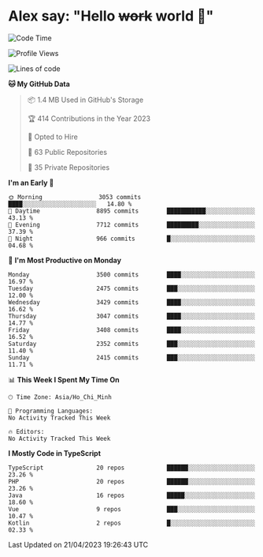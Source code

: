# Alex say: "Hello ~~work~~ world 🐾"

<!--START_SECTION:waka-->
![Code Time](http://img.shields.io/badge/Code%20Time-839%20hrs%205%20mins-blue)

![Profile Views](http://img.shields.io/badge/Profile%20Views-2-blue)

![Lines of code](https://img.shields.io/badge/From%20Hello%20World%20I%27ve%20Written-41.9%20million%20lines%20of%20code-blue)

**🐱 My GitHub Data** 

> 📦 1.4 MB Used in GitHub's Storage 
 > 
> 🏆 414 Contributions in the Year 2023
 > 
> 💼 Opted to Hire
 > 
> 📜 63 Public Repositories 
 > 
> 🔑 35 Private Repositories 
 > 
**I'm an Early 🐤** 

```text
🌞 Morning                3053 commits        ████░░░░░░░░░░░░░░░░░░░░░   14.80 % 
🌆 Daytime                8895 commits        ███████████░░░░░░░░░░░░░░   43.13 % 
🌃 Evening                7712 commits        █████████░░░░░░░░░░░░░░░░   37.39 % 
🌙 Night                  966 commits         █░░░░░░░░░░░░░░░░░░░░░░░░   04.68 % 
```
📅 **I'm Most Productive on Monday** 

```text
Monday                   3500 commits        ████░░░░░░░░░░░░░░░░░░░░░   16.97 % 
Tuesday                  2475 commits        ███░░░░░░░░░░░░░░░░░░░░░░   12.00 % 
Wednesday                3429 commits        ████░░░░░░░░░░░░░░░░░░░░░   16.62 % 
Thursday                 3047 commits        ████░░░░░░░░░░░░░░░░░░░░░   14.77 % 
Friday                   3408 commits        ████░░░░░░░░░░░░░░░░░░░░░   16.52 % 
Saturday                 2352 commits        ███░░░░░░░░░░░░░░░░░░░░░░   11.40 % 
Sunday                   2415 commits        ███░░░░░░░░░░░░░░░░░░░░░░   11.71 % 
```


📊 **This Week I Spent My Time On** 

```text
🕑︎ Time Zone: Asia/Ho_Chi_Minh

💬 Programming Languages: 
No Activity Tracked This Week

🔥 Editors: 
No Activity Tracked This Week
```

**I Mostly Code in TypeScript** 

```text
TypeScript               20 repos            ██████░░░░░░░░░░░░░░░░░░░   23.26 % 
PHP                      20 repos            ██████░░░░░░░░░░░░░░░░░░░   23.26 % 
Java                     16 repos            █████░░░░░░░░░░░░░░░░░░░░   18.60 % 
Vue                      9 repos             ███░░░░░░░░░░░░░░░░░░░░░░   10.47 % 
Kotlin                   2 repos             █░░░░░░░░░░░░░░░░░░░░░░░░   02.33 % 
```




 Last Updated on 21/04/2023 19:26:43 UTC
<!--END_SECTION:waka-->
